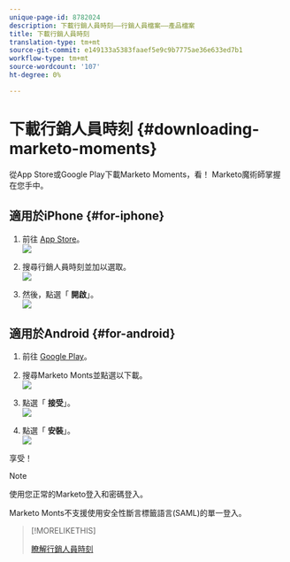 ```yaml
---
unique-page-id: 8782024
description: 下載行銷人員時刻——行銷人員檔案——產品檔案
title: 下載行銷人員時刻
translation-type: tm+mt
source-git-commit: e149133a5383faaef5e9c9b7775ae36e633ed7b1
workflow-type: tm+mt
source-wordcount: '107'
ht-degree: 0%

---
```



# 下載行銷人員時刻 {#downloading-marketo-moments}

從App Store或Google Play下載Marketo Moments，看！ Marketo魔術師掌握在您手中。

## 適用於iPhone {#for-iphone}

1. 前往 [App Store](https://itunes.apple.com/us/genre/ios/id36?mt=8)。\
   ![](assets/image2015-7-15-14-3a52-3a13.png)

1. 搜尋行銷人員時刻並加以選取。\
   ![](assets/image2015-7-7-17-3a19-3a7.png)

1. 然後，點選「 **開啟**」。\
   ![](assets/image2015-7-7-17-3a20-3a51.png)

## 適用於Android {#for-android}

1. 前往 [Google Play](https://play.google.com/store?hl=en)。
1. 搜尋Marketo Monts並點選以下載。\
   ![](assets/image2015-7-14-9-3a6-3a34.png)

1. 點選「 **接受**」。\
   ![](assets/image2015-7-7-16-3a41-3a47.png)

1. 點選「 **安裝**」。\
   ![](assets/image2015-7-7-16-3a43-3a21.png)

享受！

>[!NOTE]
>
>使用您正常的Marketo登入和密碼登入。
>
>Marketo Monts不支援使用安全性斷言標籤語言(SAML)的單一登入。

>[!MORELIKETHIS]
>
>[瞭解行銷人員時刻](../../../../../product-docs/core-marketo-concepts/mobile-apps/marketo-moments/understanding-moments/understanding-marketo-moments.md)

